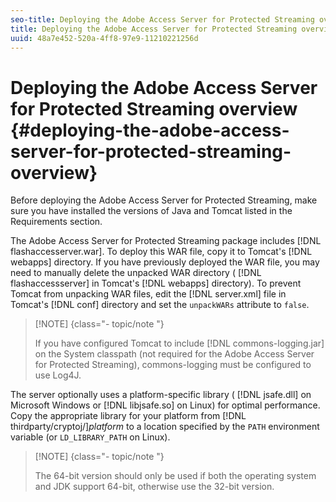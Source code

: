 ```yaml
---
seo-title: Deploying the Adobe Access Server for Protected Streaming overview
title: Deploying the Adobe Access Server for Protected Streaming overview
uuid: 48a7e452-520a-4ff8-97e9-11210221256d
---
```


# Deploying the Adobe Access Server for Protected Streaming overview {#deploying-the-adobe-access-server-for-protected-streaming-overview}

Before deploying the Adobe Access Server for Protected Streaming, make sure you have installed the versions of Java and Tomcat listed in the Requirements section.

The Adobe Access Server for Protected Streaming package includes [!DNL flashaccesserver.war]. To deploy this WAR file, copy it to Tomcat's [!DNL webapps] directory. If you have previously deployed the WAR file, you may need to manually delete the unpacked WAR directory ( [!DNL flashaccessserver] in Tomcat's [!DNL webapps] directory). To prevent Tomcat from unpacking WAR files, edit the [!DNL server.xml] file in Tomcat's [!DNL conf] directory and set the `unpackWARs` attribute to `false`.

>[!NOTE] {class="- topic/note "}
>
>If you have configured Tomcat to include [!DNL commons-logging.jar] on the System classpath (not required for the Adobe Access Server for Protected Streaming), commons-logging must be configured to use Log4J.

The server optionally uses a platform-specific library ( [!DNL jsafe.dll] on Microsoft Windows or [!DNL libjsafe.so] on Linux) for optimal performance. Copy the appropriate library for your platform from [!DNL thirdparty/cryptoj/]*platform* to a location specified by the `PATH` environment variable (or `LD_LIBRARY_PATH` on Linux).

>[!NOTE] {class="- topic/note "}
>
>The 64-bit version should only be used if both the operating system and JDK support 64-bit, otherwise use the 32-bit version.

